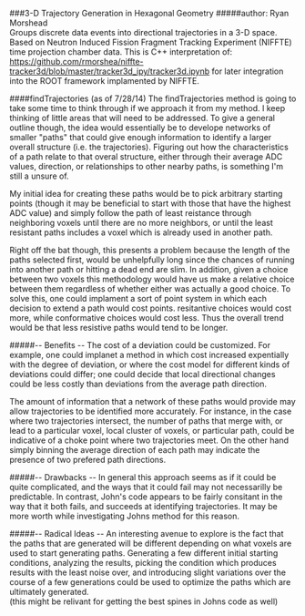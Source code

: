 ###3-D Trajectory Generation in Hexagonal Geometry
#####author: Ryan Morshead  
Groups discrete data events into directional trajectories in a 3-D space.
Based on Neutron Induced Fission Fragment Tracking Experiment (NIFFTE) time projection chamber data.
This is C++ interpretation of:
https://github.com/rmorshea/niffte-tracker3d/blob/master/tracker3d_ipy/tracker3d.ipynb
for later integration into the ROOT framework implamented by NIFFTE.

####findTrajectories (as of 7/28/14)
The findTrajectories method is going to take some time to think through if we approach it from my method.
I keep thinking of little areas that will need to be addressed. To give a general outline though,
the idea would essentially be to develope networks of smaller "paths" that could give enough information
to identify a larger overall structure (i.e. the trajectories). Figuring out how the characteristics
of a path relate to that overal structure, either through their average ADC values, direction, or relationships
to other nearby paths, is something I'm still a unsure of.

My initial idea for creating these paths would be to pick arbitrary starting points (though it may be
beneficial to start with those that have the highest ADC value) and simply follow the path of least reistance
through neighboring voxels until there are no more neighbors, or until the least resistant paths includes
a voxel which is already used in another path.

Right off the bat though, this presents a problem because the length of the paths selected first, would be
unhelpfully long since the chances of running into another path or hitting a dead end are slim. In addition,
given a choice between two voxels this methodology would have us make a relative choice between them regardless
of whether either was actually a good choice. To solve this, one could implament a sort of point system in which
each decision to extend a path would cost points. resitantive choices would cost more, while conformative choices
would cost less. Thus the overall trend would be that less resistive paths would tend to be longer.

#####-- Benefits --
The cost of a deviation could be customized. For example, one could implanet a method in which cost increased
expentially with the degree of deviation, or where the cost model for different kinds of deviations could
differ; one could decide that local directional changes could be less costly than deviations from the average path
direction.

The amount of information that a network of these paths would provide may allow trajectories to be identified
more accurately. For instance, in the case where two trajectories intersect, the number of paths that
merge with, or lead to a particular voxel, local cluster of voxels, or particular path, could be indicative of a choke
point where two trajectories meet. On the other hand simply binning the average direction of each path may
indicate the presence of two prefered path directions.

#####-- Drawbacks --
In general this approach seems as if it could be quite complicated, and the ways that it could fail may
not necessarilly be predictable. In contrast, John's code appears to be fairly consitant in the way that it
both fails, and succeeds at identifying trajectories. It may be more worth while investigating Johns method for
this reason.

#####-- Radical Ideas --
An interesting avenue to explore is the fact that the paths that are generated will be different depending on
what voxels are used to start generating paths. Generating a few different initial starting conditions, analyzing
the results, picking the condition which produces results with the least noise over, and introducing slight
variations over the course of a few generations could be used to optimize the paths which are ultimately generated.  
(this might be relivant for getting the best spines in Johns code as well)
